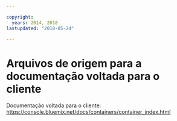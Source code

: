 ```yaml
---

copyright:
  years: 2014, 2018
lastupdated: "2018-05-24"

---
```



# Arquivos de origem para a documentação voltada para o cliente

Documentação voltada para o cliente: https://console.bluemix.net/docs/containers/container_index.html



